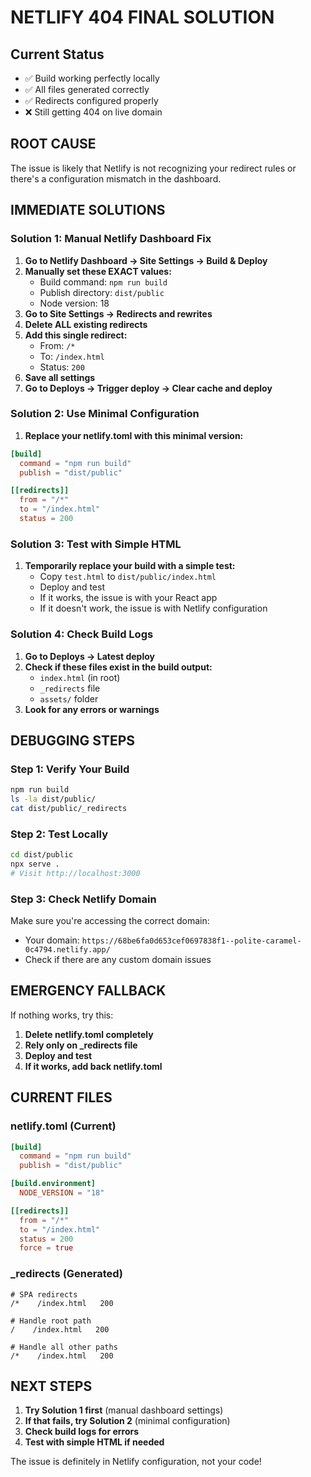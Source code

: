 # NETLIFY 404 FINAL SOLUTION

## Current Status
- ✅ Build working perfectly locally
- ✅ All files generated correctly
- ✅ Redirects configured properly
- ❌ Still getting 404 on live domain

## ROOT CAUSE
The issue is likely that Netlify is not recognizing your redirect rules or there's a configuration mismatch in the dashboard.

## IMMEDIATE SOLUTIONS

### Solution 1: Manual Netlify Dashboard Fix
1. **Go to Netlify Dashboard → Site Settings → Build & Deploy**
2. **Manually set these EXACT values:**
   - Build command: `npm run build`
   - Publish directory: `dist/public`
   - Node version: 18
3. **Go to Site Settings → Redirects and rewrites**
4. **Delete ALL existing redirects**
5. **Add this single redirect:**
   - From: `/*`
   - To: `/index.html`
   - Status: `200`
6. **Save all settings**
7. **Go to Deploys → Trigger deploy → Clear cache and deploy**

### Solution 2: Use Minimal Configuration
1. **Replace your netlify.toml with this minimal version:**
```toml
[build]
  command = "npm run build"
  publish = "dist/public"

[[redirects]]
  from = "/*"
  to = "/index.html"
  status = 200
```

### Solution 3: Test with Simple HTML
1. **Temporarily replace your build with a simple test:**
   - Copy `test.html` to `dist/public/index.html`
   - Deploy and test
   - If it works, the issue is with your React app
   - If it doesn't work, the issue is with Netlify configuration

### Solution 4: Check Build Logs
1. **Go to Deploys → Latest deploy**
2. **Check if these files exist in the build output:**
   - `index.html` (in root)
   - `_redirects` file
   - `assets/` folder
3. **Look for any errors or warnings**

## DEBUGGING STEPS

### Step 1: Verify Your Build
```bash
npm run build
ls -la dist/public/
cat dist/public/_redirects
```

### Step 2: Test Locally
```bash
cd dist/public
npx serve .
# Visit http://localhost:3000
```

### Step 3: Check Netlify Domain
Make sure you're accessing the correct domain:
- Your domain: `https://68be6fa0d653cef0697838f1--polite-caramel-0c4794.netlify.app/`
- Check if there are any custom domain issues

## EMERGENCY FALLBACK

If nothing works, try this:

1. **Delete netlify.toml completely**
2. **Rely only on _redirects file**
3. **Deploy and test**
4. **If it works, add back netlify.toml**

## CURRENT FILES

### netlify.toml (Current)
```toml
[build]
  command = "npm run build"
  publish = "dist/public"

[build.environment]
  NODE_VERSION = "18"

[[redirects]]
  from = "/*"
  to = "/index.html"
  status = 200
  force = true
```

### _redirects (Generated)
```
# SPA redirects
/*    /index.html   200

# Handle root path
/    /index.html   200

# Handle all other paths
/*    /index.html   200
```

## NEXT STEPS

1. **Try Solution 1 first** (manual dashboard settings)
2. **If that fails, try Solution 2** (minimal configuration)
3. **Check build logs for errors**
4. **Test with simple HTML if needed**

The issue is definitely in Netlify configuration, not your code!
